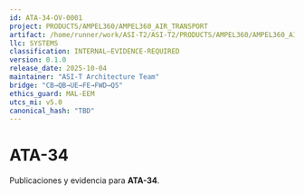 ```yaml
---
id: ATA-34-OV-0001
project: PRODUCTS/AMPEL360/AMPEL360_AIR_TRANSPORT
artifact: /home/runner/work/ASI-T2/ASI-T2/PRODUCTS/AMPEL360/AMPEL360_AIR_TRANSPORT/BWB-Q100/domains/LCC/ata/34/README.md
llc: SYSTEMS
classification: INTERNAL–EVIDENCE-REQUIRED
version: 0.1.0
release_date: 2025-10-04
maintainer: "ASI-T Architecture Team"
bridge: "CB→QB→UE→FE→FWD→QS"
ethics_guard: MAL-EEM
utcs_mi: v5.0
canonical_hash: "TBD"
---
```

# ATA-34

Publicaciones y evidencia para **ATA-34**.
